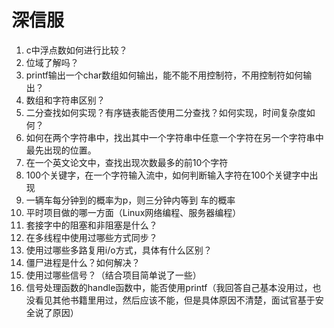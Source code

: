 # 深信服

1. c中浮点数如何进行比较？
2. 位域了解吗？
3. printf输出一个char数组如何输出，能不能不用控制符，不用控制符如何输出？
4. 数组和字符串区别？
5. 二分查找如何实现？有序链表能否使用二分查找？如何实现，时间复杂度如何？
6. 如何在两个字符串中，找出其中一个字符串中任意一个字符在另一个字符串中最先出现的位置。
7. 在一个英文论文中，查找出现次数最多的前10个字符
8. 100个关键字，在一个字符输入流中，如何判断输入字符在100个关键字中出现
9. 一辆车每分钟到的概率为p，则三分钟内等到
车的概率
10. 平时项目做的哪一方面（Linux网络编程、服务器编程）
11. 套接字中的阻塞和非阻塞是什么？
12. 在多线程中使用过哪些方式同步？
13. 使用过哪些多路复用i/o方式，具体有什么区别？
14. 僵尸进程是什么？如何解决？
15. 使用过哪些信号？（结合项目简单说了一些）
16. 信号处理函数的handle函数中，能否使用printf（我回答自己基本没用过，也没看见其他书籍里用过，然后应该不能，但是具体原因不清楚，面试官基于安全说了原因）







